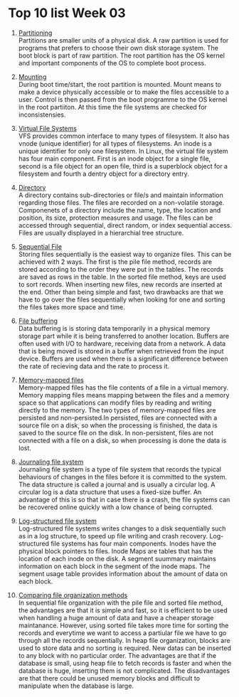 # Top 10 list Week 03

1. [Partitioning](https://www.cs.uic.edu/~jbell/CourseNotes/OperatingSystems/12_FileSystemImplementation.html)<br>
Partitions are smaller units of a physical disk. A raw partition is used for programs that prefers to choose their own disk storage system. The boot block is part of raw partition. The root partition has the OS kernel and important components of the OS to complete boot process.

2. [Mounting](https://www.cs.uic.edu/~jbell/CourseNotes/OperatingSystems/12_FileSystemImplementation.html)<br>
During boot time/start, the root partition is mounted. Mount means to make a device physically accessible or to make the files accessible to a user. Control is then passed from the boot programme to the OS kernel in the root partiiton. At this time the file systems are checked for inconsistensies.

3. [Virtual File Systems](https://www.cs.uic.edu/~jbell/CourseNotes/OperatingSystems/12_FileSystemImplementation.html)<br>
VFS provides common interface to many types of filesystem. It also has vnode (unique identifier) for all types of filesystems. An inode is a unique identifier for only one filesystem. In Linux, the virtual file system has four main component. First is an inode object for a single file, second is a file object for an open file, third is a superblock object for a filesystem and fourth a dentry object for a directory entry.

4. [Directory](https://www.guru99.com/file-systems-operating-system.html#11)<br>
A directory contains sub-directories or file/s and maintain information regarding those files. The files are recorded on a non-volatile storage.
Componenets of a directory include the name, type, the location and position, its size, protection measures and usage. The files can be accessed through sequential, direct random, or index sequential access. Files are usually displayed in a hierarchial tree structure.

5. [Sequential File](https://www.javatpoint.com/dbms-sequential-file-organization)<br>
Storing files sequentially is the easiest way to organize files. This can be achieved with 2 ways. The first is the pile file method, records are stored according to the order they were put in the tables. The records are saved as rows in the table. In the sorted file method, keys are used to sort records. When inserting new files, new records are inserted at the end. Other than being simple and fast, two drawbacks are that we have to go over the files sequentially when looking for one and sorting the files takes more space and time.


6. [File buffering](https://en.wikipedia.org/wiki/Data_buffer)<br>
Data buffering is is storing data temporarily in a physical memory storage part while it is being transferred to another location. Buffers are often used with I/O to hardware, receiving data from a network. A data that is being moved is stored in a buffer when retrieved from the input device. Buffers are used when there is a significant difference between the rate of recieving data and the rate to process it.

7. [Memory-mapped files](https://docs.microsoft.com/en-us/dotnet/standard/io/memory-mapped-files)<br>
Memory-mapped files has the file contents of a file in a virtual memory. Memory mapping files means mapping between the files and a memory space so that applications can modify files by reading and writing directly to the memory. The two types of memory-mapped files are persisted and non-persisted.In persisted, files are connected with a source file on a disk, so when the processing is finished, the data is saved to the source file on the disk. In non-persistent, files are not connected with a file on a disk, so when processing is done the data is lost.

8. [Journaling file system](https://en.wikipedia.org/wiki/Journaling_file_system)<br>
Journaling file system is a type of file system that records the typical behaviours of changes in the files before it is committed to the system. The data structure is called a journal and is usually a circular log. A circular log is a data structure that uses a fixed-size buffer. An advantage of this is so that in case there is a crash, the file systems can be recovered online quickly with a low chance of being corrupted.


9. [Log-structured file system](https://www.geeksforgeeks.org/log-structured-file-system-lfs/)<br>
Log-structured file systems writes changes to a disk sequentially such as in a log structure, to speed up file writing and crash recovery. Log-structured file systems has four main components. Inodes have the physical block pointers to files. Inode Maps are tables that has the location of each inode on the disk. A segment suummary maintains information on each block in the segment of the inode maps. The segment usage table provides information about the amount of data on each block.

10. [Comparing file organization methods](https://www.geeksforgeeks.org/file-organization-in-dbms-set-1/)<br>
In sequential file organization with the pile file and sorted file method, the advantages are that it is simple and fast, so it is efficient to be used when handling a huge amount of data and have a cheaper storage maintanance. However, using sorted file takes more time for sorting the records and everytime we want to access a partiular file we have to go through all the records sequentially. In heap file organization, blocks are used to store data and no sorting is required. New datas can be inserted to any block with no particular order. The advantages are that if the database is small, using heap file to fetch records is faster and when the database is huge, inserting them is not complicated. The disadvantages are that there could be unused memory blocks and difficult to manipulate when the database is large.